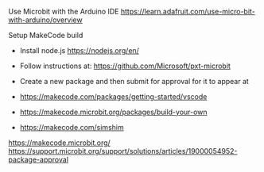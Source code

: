 Use Microbit with the Arduino IDE
https://learn.adafruit.com/use-micro-bit-with-arduino/overview

Setup MakeCode build
- Install node.js https://nodejs.org/en/
- Follow instructions at:
https://github.com/Microsoft/pxt-microbit

- Create a new package and then submit for approval for it to appear at
- https://makecode.com/packages/getting-started/vscode
- https://makecode.microbit.org/packages/build-your-own
- https://makecode.com/simshim

https://makecode.microbit.org/
https://support.microbit.org/support/solutions/articles/19000054952-package-approval
